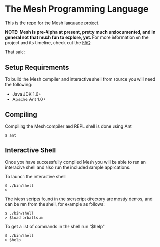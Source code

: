 # The Mesh Programming Language

This is the repo for the Mesh language project.

**NOTE: Mesh is pre-Alpha at present, pretty much undocumented,
and in general not that much fun to explore, yet.** For more information
on the project and its timeline, check out the 
[FAQ](https://github.com/adobe-research/mesh/wiki/Mesh-FAQ).

That said:

## Setup Requirements

To build the Mesh compiler and interactive shell from source you will 
need the following:

* Java JDK 1.6+
* Apache Ant 1.8+

## Compiling

Compiling the Mesh compiler and REPL shell is done using Ant

    $ ant

## Interactive Shell

Once you have successfully compiled Mesh you will be able to run an interacive
shell and also run the included sample applications.

To launch the interactive shell

    $ ./bin/shell
    >

The Mesh scripts found in the src/script directory are mostly demos, and can
be run from the shell, for example as follows:

    $ ./bin/shell
    > $load prballs.m

To get a list of commands in the shell run "$help"

    $ ./bin/shell
    > $help
